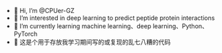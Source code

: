 - 👋 Hi, I’m @CPUer-GZ
- 👀 I’m interested in deep learning to predict peptide protein interactions
- 🌱 I’m currently learning machine learning、deep learning、Python、PyTorch
- 💞️ 这是个用于存放我学习期间写的或复现的乱七八糟的代码


<!---
CPUer-GZ/CPUer-GZ is a ✨ special ✨ repository because its `README.md` (this file) appears on your GitHub profile.
You can click the Preview link to take a look at your changes.
--->
